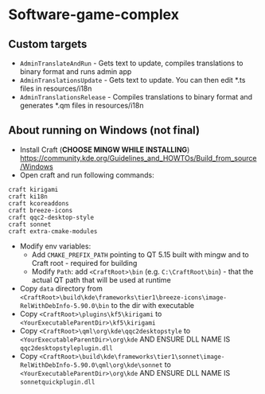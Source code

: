 # Software-game-complex

## Custom targets

* `AdminTranslateAndRun` - Gets text to update, compiles translations to binary format and runs admin app
* `AdminTranslationsUpdate` - Gets text to update. You can then edit *.ts files in resources/i18n
* `AdminTranslationsRelease` - Compiles translations to binary format and generates *.qm files in resources/i18n

## About running on Windows (not final)
- Install Craft (**CHOOSE MINGW WHILE INSTALLING**) https://community.kde.org/Guidelines_and_HOWTOs/Build_from_source/Windows
- Open craft and run following commands:
```shell
craft kirigami
craft ki18n
craft kcoreaddons
craft breeze-icons
craft qqc2-desktop-style
craft sonnet
craft extra-cmake-modules
```
- Modify env variables: 
  - Add `CMAKE_PREFIX_PATH` pointing to QT 5.15 built with mingw and to Craft root - required for building
  - Modify `Path`: add `<CraftRoot>\bin` (e.g. `C:\CraftRoot\bin`) - that the actual QT path that will be used at runtime
- Copy `data` directory from `<CraftRoot>\build\kde\frameworks\tier1\breeze-icons\image-RelWithDebInfo-5.90.0\bin` to the dir with executable
- Copy `<CraftRoot>\plugins\kf5\kirigami` to `<YourExecutableParentDir>\kf5\kirigami`
- Copy `<CraftRoot>\qml\org\kde\qqc2desktopstyle` to `<YourExecutableParentDir>\org\kde` AND ENSURE DLL NAME IS `qqc2desktopstyleplugin.dll`
- Copy `<CraftRoot>\build\kde\frameworks\tier1\sonnet\image-RelWithDebInfo-5.90.0\qml\org\kde\sonnet` to `<YourExecutableParentDir>\org\kde` AND ENSURE DLL NAME IS `sonnetquickplugin.dll`